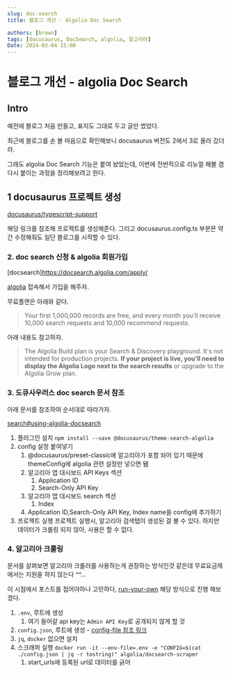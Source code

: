 ```yaml
---
slug: doc-search
title: 블로그 개선 - Algolia Doc Search

authors: [brown]
tags: [docusaurus, DocSearch, algolia, 알고리아]
Date: 2024-03-04 15:00
---
```


# 블로그 개선 - algolia Doc Search

## Intro

예전에 블로그 처음 만들고, 표지도 그대로 두고 글만 썼었다.

최근에 블로그를 손 볼 마음으로 확인해보니 docusaurus 버전도 2에서 3로 올라 갔더라.

그래도 algolia Doc Search 기능은 붙여 놨었는데, 이번에 전반적으로 리뉴얼 해볼 겸 다시 붙이는 과정을 정리해보려고 한다.

## 1 docusaurus 프로젝트 생성

[docusaurus/typescript-support](https://docusaurus.io/docs/typescript-support)

해당 링크를 참조해 프로젝트를 생성해준다. 그리고 docusaurus.config.ts 부분믄 약간 수정해줘도 일단 블로그를 시작할 수 있다.

### 2. doc search 신청 & algolia 회원가입

[docsearch]https://docsearch.algolia.com/apply/

[algolia](https://www.algolia.com/) 접속해서 가입을 해주자.

무료플랜은 아래와 같다.

> Your first 1,000,000 records are free, and every month you'll receive 10,000 search requests and 10,000 recommend requests.

아래 내용도 참고하자.

> The Algolia Build plan is your Search & Discovery playground.
> It's not intended for production projects.
> **If your project is live, you'll need to display the Algolia Logo next to the search results** or upgrade to the Algolia Grow plan.

### 3. 도큐사우러스 doc search 문서 참조

아래 문서를 참조하여 순서대로 따라가자.

[search#using-algolia-docsearch](https://docusaurus.io/docs/search#using-algolia-docsearch)

1. 플러그인 설치 `npm install --save @docusaurus/theme-search-algolia`
2. config 설정 붙여넣기
   1. @docusaurus/preset-classic에 알고리아가 포함 돠어 있기 때문에 themeConfig에 algolia 관련 설정만 넣으면 됌
   2. 알고리아 앱 대시보드 API Keys 섹션
      1. Application ID
      2. Search-Only API Key
   3. 알고리아 앱 대시보드 search 섹션
      1. Index
   4. Application ID,Search-Only API Key, Index name을 config에 추가하기
3. 프로젝트 실행
   프로젝트 실행시, 알고리아 검색탭이 생성된 걸 볼 수 있다. 하지만 데이터가 크롤링 되지 않아, 사용은 할 수 없다.

### 4. 알고리아 크롤링

문서를 살펴보면 알고리아 크롤러를 사용하는게 권장하는 방식인것 같은데 무료요금제에서는 지원을 하지 않는다 ^^...

이 시점에서 포스트를 접어야하나 고민하다, [run-your-own](https://docsearch.algolia.com/docs/legacy/run-your-own/) 해당 방식으로 진행 해보겠다.

1. `.env`, 루트에 생성
   1. 여기 들어갈 api key는 `Admin API Key`로 공개되지 않게 할 것
2. `config.json`, 루트에 생성 - [config-file 참조 링크](https://docsearch.algolia.com/docs/legacy/config-file)
3. `jq`, `docker` 없으면 설치
4. 스크래퍼 실행 `docker run -it --env-file=.env -e "CONFIG=$(cat ./config.json | jq -r tostring)" algolia/docsearch-scraper`
   1. start_urls에 등록된 url로 데이터를 긁어
